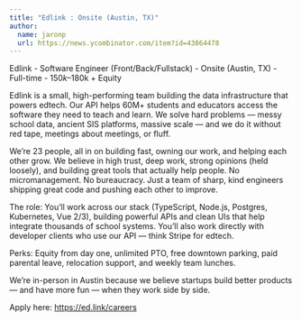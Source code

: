 ```yaml
---
title: "Edlink : Onsite (Austin, TX)"
author:
  name: jaronp
  url: https://news.ycombinator.com/item?id=43864478
---
```

Edlink - Software Engineer (Front&#x2F;Back&#x2F;Fullstack) - Onsite (Austin, TX) - Full-time - $150k–$180k + Equity

Edlink is a small, high-performing team building the data infrastructure that powers edtech. Our API helps 60M+ students and educators access the software they need to teach and learn. We solve hard problems — messy school data, ancient SIS platforms, massive scale — and we do it without red tape, meetings about meetings, or fluff.

We’re 23 people, all in on building fast, owning our work, and helping each other grow. We believe in high trust, deep work, strong opinions (held loosely), and building great tools that actually help people. No micromanagement. No bureaucracy. Just a team of sharp, kind engineers shipping great code and pushing each other to improve.

The role: You’ll work across our stack (TypeScript, Node.js, Postgres, Kubernetes, Vue 2&#x2F;3), building powerful APIs and clean UIs that help integrate thousands of school systems. You’ll also work directly with developer clients who use our API — think Stripe for edtech.

Perks: Equity from day one, unlimited PTO, free downtown parking, paid parental leave, relocation support, and weekly team lunches.

We’re in-person in Austin because we believe startups build better products — and have more fun — when they work side by side.

Apply here: <a href="https:&#x2F;&#x2F;ed.link&#x2F;careers" rel="nofollow">https:&#x2F;&#x2F;ed.link&#x2F;careers</a>
<JobApplication />
